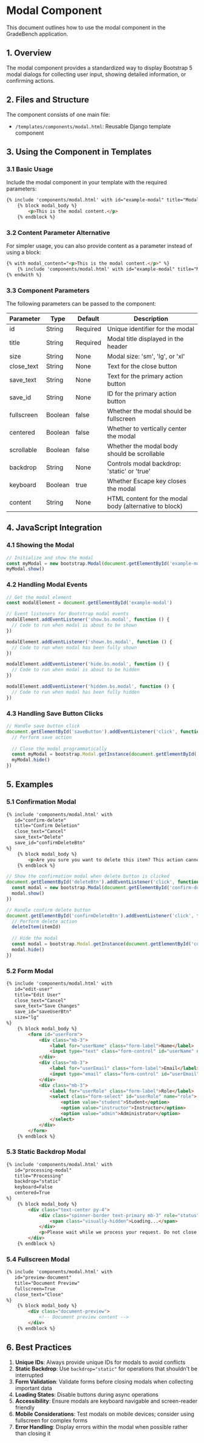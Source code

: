 # Modal Component

This document outlines how to use the modal component in the GradeBench application.

## 1. Overview

The modal component provides a standardized way to display Bootstrap 5 modal dialogs for collecting user input, showing detailed information, or confirming actions.

## 2. Files and Structure

The component consists of one main file:

- `/templates/components/modal.html`: Reusable Django template component

## 3. Using the Component in Templates

### 3.1 Basic Usage

Include the modal component in your template with the required parameters:

```html
{% include 'components/modal.html' with id="example-modal" title="Modal Title" %}
    {% block modal_body %}
        <p>This is the modal content.</p>
    {% endblock %}
```

### 3.2 Content Parameter Alternative

For simpler usage, you can also provide content as a parameter instead of using a block:

```html
{% with modal_content="<p>This is the modal content.</p>" %}
    {% include 'components/modal.html' with id="example-modal" title="Modal Title" content=modal_content %}
{% endwith %}
```

### 3.3 Component Parameters

The following parameters can be passed to the component:

| Parameter | Type | Default | Description |
|-----------|------|---------|-------------|
| id | String | Required | Unique identifier for the modal |
| title | String | Required | Modal title displayed in the header |
| size | String | None | Modal size: 'sm', 'lg', or 'xl' |
| close_text | String | None | Text for the close button |
| save_text | String | None | Text for the primary action button |
| save_id | String | None | ID for the primary action button |
| fullscreen | Boolean | false | Whether the modal should be fullscreen |
| centered | Boolean | false | Whether to vertically center the modal |
| scrollable | Boolean | false | Whether the modal body should be scrollable |
| backdrop | String | None | Controls modal backdrop: 'static' or 'true' |
| keyboard | Boolean | true | Whether Escape key closes the modal |
| content | String | None | HTML content for the modal body (alternative to block) |

## 4. JavaScript Integration

### 4.1 Showing the Modal

```javascript
// Initialize and show the modal
const myModal = new bootstrap.Modal(document.getElementById('example-modal'))
myModal.show()
```

### 4.2 Handling Modal Events

```javascript
// Get the modal element
const modalElement = document.getElementById('example-modal')

// Event listeners for Bootstrap modal events
modalElement.addEventListener('show.bs.modal', function () {
  // Code to run when modal is about to be shown
})

modalElement.addEventListener('shown.bs.modal', function () {
  // Code to run when modal has been fully shown
})

modalElement.addEventListener('hide.bs.modal', function () {
  // Code to run when modal is about to be hidden
})

modalElement.addEventListener('hidden.bs.modal', function () {
  // Code to run when modal has been fully hidden
})
```

### 4.3 Handling Save Button Clicks

```javascript
// Handle save button click
document.getElementById('saveButton').addEventListener('click', function() {
  // Perform save action
  
  // Close the modal programmatically
  const myModal = bootstrap.Modal.getInstance(document.getElementById('example-modal'))
  myModal.hide()
})
```

## 5. Examples

### 5.1 Confirmation Modal

```html
{% include 'components/modal.html' with 
   id="confirm-delete" 
   title="Confirm Deletion" 
   close_text="Cancel" 
   save_text="Delete" 
   save_id="confirmDeleteBtn" 
%}
    {% block modal_body %}
        <p>Are you sure you want to delete this item? This action cannot be undone.</p>
    {% endblock %}
```

```javascript
// Show the confirmation modal when delete button is clicked
document.getElementById('deleteBtn').addEventListener('click', function() {
  const modal = new bootstrap.Modal(document.getElementById('confirm-delete'))
  modal.show()
})

// Handle confirm delete button
document.getElementById('confirmDeleteBtn').addEventListener('click', function() {
  // Perform delete action
  deleteItem(itemId)
  
  // Hide the modal
  const modal = bootstrap.Modal.getInstance(document.getElementById('confirm-delete'))
  modal.hide()
})
```

### 5.2 Form Modal

```html
{% include 'components/modal.html' with 
   id="edit-user" 
   title="Edit User" 
   close_text="Cancel" 
   save_text="Save Changes" 
   save_id="saveUserBtn" 
   size="lg" 
%}
    {% block modal_body %}
        <form id="userForm">
            <div class="mb-3">
                <label for="userName" class="form-label">Name</label>
                <input type="text" class="form-control" id="userName" name="name">
            </div>
            <div class="mb-3">
                <label for="userEmail" class="form-label">Email</label>
                <input type="email" class="form-control" id="userEmail" name="email">
            </div>
            <div class="mb-3">
                <label for="userRole" class="form-label">Role</label>
                <select class="form-select" id="userRole" name="role">
                    <option value="student">Student</option>
                    <option value="instructor">Instructor</option>
                    <option value="admin">Administrator</option>
                </select>
            </div>
        </form>
    {% endblock %}
```

### 5.3 Static Backdrop Modal

```html
{% include 'components/modal.html' with 
   id="processing-modal" 
   title="Processing" 
   backdrop="static" 
   keyboard=False 
   centered=True 
%}
    {% block modal_body %}
        <div class="text-center py-4">
            <div class="spinner-border text-primary mb-3" role="status">
                <span class="visually-hidden">Loading...</span>
            </div>
            <p>Please wait while we process your request. Do not close this window.</p>
        </div>
    {% endblock %}
```

### 5.4 Fullscreen Modal

```html
{% include 'components/modal.html' with 
   id="preview-document" 
   title="Document Preview" 
   fullscreen=True 
   close_text="Close" 
%}
    {% block modal_body %}
        <div class="document-preview">
            <!-- Document preview content -->
        </div>
    {% endblock %}
```

## 6. Best Practices

1. **Unique IDs**: Always provide unique IDs for modals to avoid conflicts
2. **Static Backdrop**: Use `backdrop="static"` for operations that shouldn't be interrupted
3. **Form Validation**: Validate forms before closing modals when collecting important data
4. **Loading States**: Disable buttons during async operations
5. **Accessibility**: Ensure modals are keyboard navigable and screen-reader friendly
6. **Mobile Considerations**: Test modals on mobile devices; consider using fullscreen for complex forms
7. **Error Handling**: Display errors within the modal when possible rather than closing it